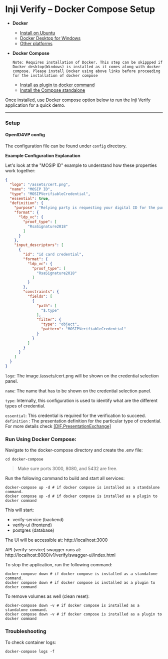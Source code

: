 # Inji Verify – Docker Compose Setup

- **Docker**

    - [Install on Ubuntu](https://docs.docker.com/engine/install/ubuntu/)
    - [Docker Desktop for Windows](https://docs.docker.com/desktop/install/windows-install/)
    - [Other platforms](https://docs.docker.com/engine/install/)

- **Docker Compose**

  `Note: Requires installation of Docker. This step can be skippped if Docker desktop(Windows) is installed as it comes along with docker compose. Please install Docker using above links before proceeding for the installation of docker compose`

    - [Install as plugin to docker command](https://docs.docker.com/compose/install/#scenario-two-install-the-compose-plugin)
    - [Install the Compose standalone](https://docs.docker.com/compose/install/#scenario-three-install-the-compose-standalone)

Once installed, use Docker compose option below to run the Inji Verify application for a quick demo.

---

### Setup

#### OpenID4VP config

The configuration file can be found under `config` directory.

**Example Configuration Explanation**

Let's look at the "MOSIP ID" example to understand how these properties work together:

```json
{
  "logo": "/assets/cert.png",
  "name": "MOSIP ID",
  "type": "MOSIPVerifiableCredential",
  "essential": true,
  "definition": {
    "purpose": "Relying party is requesting your digital ID for the purpose of Self-Authentication",
    "format": {
      "ldp_vc": {
        "proof_type": [
          "RsaSignature2018"
        ]
      }
    },
    "input_descriptors": [
      {
        "id": "id card credential",
        "format": {
          "ldp_vc": {
            "proof_type": [
              "RsaSignature2018"
            ]
          }
        },
        "constraints": {
          "fields": [
            {
              "path": [
                "$.type"
              ],
              "filter": {
                "type": "object",
                "pattern": "MOSIPVerifiableCredential"
              }
            }
          ]
        }
      }
    ]
  }
}
```

`logo`: The image /assets/cert.png will be shown on the credential selection panel.

`name`: The name that has to be shown on the credential selection panel.

`type`: Internally, this configuration is used to identify what are the different types of credential.

`essential`: This credential is required for the verification to succeed.
`definition` : The presentation definition for the particular type of credential. For more details check [[DIF.PresentationExchange]](https://identity.foundation/presentation-exchange/spec/v2.0.0/)

### Run Using Docker Compose:

Navigate to the docker-compose directory and create the .env file:

```shell
cd docker-compose
```

> Make sure ports 3000, 8080, and 5432 are free.

Run the following command to build and start all services:

```shell
docker-compose up -d # if docker compose is installed as a standalone command.
docker compose up -d # if docker compose is installed as a plugin to docker command
```

This will start:

* verify-service (backend)
* verify-ui (frontend)
* postgres (database)

The UI will be accessible at: http://localhost:3000

API (verify-service) swagger runs at: http://localhost:8080/v1/verify/swagger-ui/index.html

To stop the application, run the following command:

```shell
docker-compose down # if docker compose is installed as a standalone command.
docker compose down # if docker compose is installed as a plugin to docker command
```

To remove volumes as well (clean reset):

```shell
docker-compose down -v # if docker compose is installed as a standalone command.
docker compose down -v # if docker compose is installed as a plugin to docker command
```

### Troubleshooting

To check container logs:

```shell
docker-compose logs -f
```
